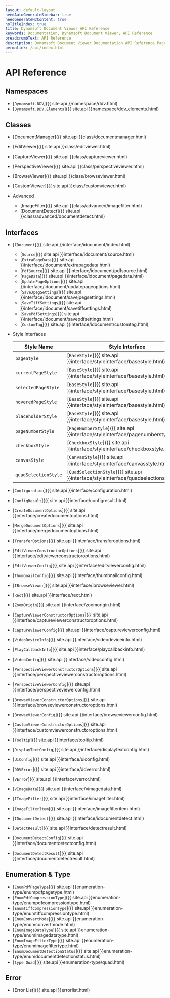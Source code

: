 ```yaml
---
layout: default-layout
needAutoGenerateSidebar: true
needGenerateH3Content: true
noTitleIndex: true
title: Dynamsoft Document Viewer API Reference
keywords: Documentation, Dynamsoft Document Viewer, API Reference
breadcrumbText: API Reference
description: Dynamsoft Document Viewer Documentation API Reference Page
permalink: /api/index.html
---
```


# API Reference

## Namespaces

- [`Dynamsoft.DDV`]({{ site.api }}namespace/ddv.html)
- [`Dynamsoft.DDV.Elements`]({{ site.api }}namespace/ddv_elements.html)

## Classes

- [DocumentManager]({{ site.api }}class/documentmanager.html)
- [EditViewer]({{ site.api }}class/editviewer.html)
- [CaptureViewer]({{ site.api }}class/captureviewer.html)
- [PerspectiveViewer]({{ site.api }}class/perspectiveviewer.html)
- [BrowseViewer]({{ site.api }}class/browseviewer.html)
- [CustomViewer]({{ site.api }}class/customviewer.html)

- Advanced
    - [ImageFilter]({{ site.api }}class/advanced/imagefilter.html)
    - [DocumentDetect]({{ site.api }}class/advanced/documentdetect.html)

## Interfaces

- [`IDocument`]({{ site.api }}interface/idocument/index.html)
    - [`Source`]({{ site.api }}interface/idocument/source.html)
    - [`ExtraPageData`]({{ site.api }}interface/idocument/extrapagedata.html)
    - [`PdfSource`]({{ site.api }}interface/idocument/pdfsource.html)
    - [`PageData`]({{ site.api }}interface/idocument/pagedata.html)
    - [`UpdatePageOptions`]({{ site.api }}interface/idocument/updatepageoptions.html)
    - [`SaveJpegSettings`]({{ site.api }}interface/idocument/savejpegsettings.html)
    - [`SaveTiffSettings`]({{ site.api }}interface/idocument/savetiffsettings.html)
    - [`SavePdfSettings`]({{ site.api }}interface/idocument/savepdfsettings.html)
    - [`CustomTag`]({{ site.api }}interface/idocument/customtag.html)
- Style Interfaces

    | Style Name           | Style Interface                                              |
    | -------------------- | ------------------------------------------------------------ |
    | `pageStyle`          | [`BaseStyle`]({{ site.api }}interface/styleinterface/basestyle.html) |
    | `currentPageStyle`     | [`BaseStyle`]({{ site.api }}interface/styleinterface/basestyle.html) |
    | `selectedPageStyle`    | [`BaseStyle`]({{ site.api }}interface/styleinterface/basestyle.html) |
    | `hoveredPageStyle`     | [`BaseStyle`]({{ site.api }}interface/styleinterface/basestyle.html) |
    | `placeholderStyle`     | [`BaseStyle`]({{ site.api }}interface/styleinterface/basestyle.html) |
    | `pageNumberStyle`      | [`PageNumberStyle`]({{ site.api }}interface/styleinterface/pagenumberstyle.html) |
    | `checkboxStyle`        | [`CheckboxStyle`]({{ site.api }}interface/styleinterface/checkboxstyle.html) |
    | `canvasStyle`        | [`CanvasStyle`]({{ site.api }}interface/styleinterface/canvasstyle.html) |
    | `quadSelectionStyle` | [`QuadSelectionStyle`]({{ site.api }}interface/styleinterface/quadselectionstyle.html) |

- [`Configuration`]({{ site.api }}interface/configuration.html)
- [`ConfigResult`]({{ site.api }}interface/configresult.html)
- [`CreateDocumentOptions`]({{ site.api }}interface/createdocumentoptions.html)
- [`MergeDocumentOptions`]({{ site.api }}interface/mergedocumentoptions.html)
- [`TransferOptions`]({{ site.api }}interface/transferoptions.html)
- [`EditViewerConstructorOptions`]({{ site.api }}interface/editviewerconstructoroptions.html)
- [`EditViewerConfig`]({{ site.api }}interface/editviewerconfig.html)
- [`ThumbnailConfig`]({{ site.api }}interface/thumbnailconfig.html)
- [`IBrowseViewer`]({{ site.api }}interface/ibrowseviewer.html)
- [`Rect`]({{ site.api }}interface/rect.html)
- [`ZoomOrigin`]({{ site.api }}interface/zoomorigin.html)
- [`CaptureViewerConstructorOptions`]({{ site.api }}interface/captureviewerconstructoroptions.html)
- [`CaptureViewerConfig`]({{ site.api }}interface/captureviewerconfig.html)
- [`VideoDeviceInfo`]({{ site.api }}interface/videodeviceinfo.html)
- [`PlayCallbackInfo`]({{ site.api }}interface/playcallbackinfo.html)
- [`VideoConfig`]({{ site.api }}interface/videoconfig.html)
- [`PerspectiveViewerConstructorOptions`]({{ site.api }}interface/perspectiveviewerconstructoroptions.html)
- [`PerspectiveViewerConfig`]({{ site.api }}interface/perspectiveviewerconfig.html)
- [`BrowseViewerConstructorOptions`]({{ site.api }}interface/browseviewerconstructoroptions.html)
- [`BrowseViewerConfig`]({{ site.api }}interface/browseviewerconfig.html)
- [`CustomViewerConstructorOptions`]({{ site.api }}interface/customviewerconstructoroptions.html)
- [`Tooltip`]({{ site.api }}interface/tooltip.html)
- [`DisplayTextConfig`]({{ site.api }}interface/displaytextconfig.html)
- [`UiConfig`]({{ site.api }}interface/uiconfig.html)
- [`DDVError`]({{ site.api }}interface/ddverror.html)
- [`VError`]({{ site.api }}interface/verror.html)
- [`VImageData`]({{ site.api }}interface/vimagedata.html)
- [`IImageFilter`]({{ site.api }}interface/iimagefilter.html)
- [`ImageFilterItem`]({{ site.api }}interface/imagefilteritem.html)
- [`IDocumentDetect`]({{ site.api }}interface/idocumentdetect.html)
- [`DetectResult`]({{ site.api }}interface/detectresult.html)
- [`DocumentDetectConfig`]({{ site.api }}interface/documentdetectconfig.html)
- [`DocumentDetectResult`]({{ site.api }}interface/documentdetectresult.html)

## Enumeration & Type

- [`EnumPdfPageType`]({{ site.api }}enumeration-type/enumpdfpagetype.html)
- [`EnumPdfCompressionType`]({{ site.api }}enumeration-type/enumpdfcompressiontype.html)
- [`EnumTiffCompressionType`]({{ site.api }}enumeration-type/enumtiffcompressiontype.html)
- [`EnumConvertMode`]({{ site.api }}enumeration-type/enumconvertmode.html)
- [`EnumImageDataType`]({{ site.api }}enumeration-type/enumimagedatatype.html)
- [`EnumImageFilterType`]({{ site.api }}enumeration-type/enumimagefiltertype.html)
- [`EnumDocumentDetectionStatus`]({{ site.api }}enumeration-type/enumdocumentdetectionstatus.html)
- [`type Quad`]({{ site.api }}enumeration-type/quad.html)

## Error

- [Error List]({{ site.api }}errorlist.html)

